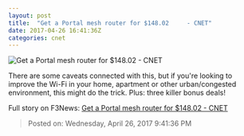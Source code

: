 ```yaml
---
layout: post
title:  "Get a Portal mesh router for $148.02     - CNET"
date: 2017-04-26 16:41:36Z
categories: cnet
---
```


![Get a Portal mesh router for $148.02     - CNET](https://cnet1.cbsistatic.com/img/mia7cS7otMqW48IHN91g7dgzTgo=/670x503/2016/12/13/4311b83d-33e3-47d8-a3b4-5f0e132fed1d/portal-5.jpg)

There are some caveats connected with this, but if you're looking to improve the Wi-Fi in your home, apartment or other urban/congested environment, this might do the trick. Plus: three killer bonus deals!


Full story on F3News: [Get a Portal mesh router for $148.02     - CNET](http://www.f3nws.com/n/C2hKYB)

> Posted on: Wednesday, April 26, 2017 9:41:36 PM

